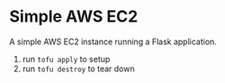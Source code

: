 # Simple AWS EC2

A simple AWS EC2 instance running a Flask application.

1. run `tofu apply` to setup
2. run `tofu destroy` to tear down
